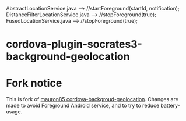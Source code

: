 AbstractLocationService.java --> //startForeground(startId, notification);
DistanceFilterLocationService.java --> //stopForeground(true);
FusedLocationService.java --> //stopForeground(true);

cordova-plugin-socrates3-background-geolocation
==============================

Fork notice
==============================

This is fork of [mauron85 cordova-backgroud-geolocation](https://github.com/mauron85/cordova-plugin-background-geolocation). Changes are made to avoid Foreground Android service, and to try to reduce battery-usage.
